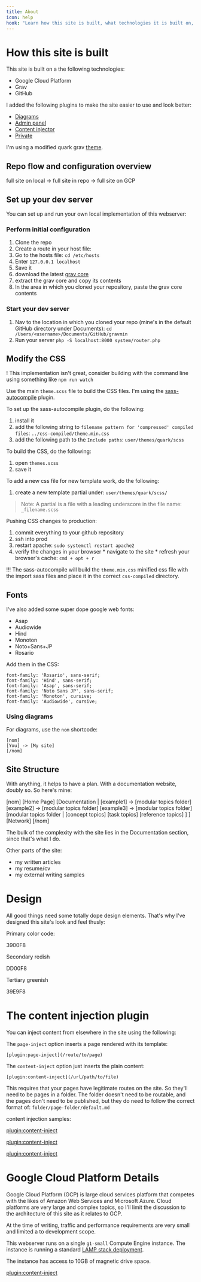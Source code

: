 ```yaml
---
title: About
icon: help
hook: "Learn how this site is built, what technologies it is built on, and how you can build one just like it."
---
```


# How this site is built

This site is built on a the following technologies:

* Google Cloud Platform
* Grav
* GitHub

I added the following plugins to make the site easier to use and look better:

* [Diagrams](https://github.com/OleVik/grav-plugin-nomnoml-uml-diagrams)
* [Admin panel](https://github.com/getgrav/grav-plugin-admin/blob/develop/README.md)
* [Content injector](https://github.com/getgrav/grav-plugin-page-inject)
* [Private](https://github.com/Diyzzuf/grav-plugin-private)

I'm using a modified quark grav [theme](https://getgrav.org/downloads/themes).

## Repo flow and configuration overview

full site on local -> full site in repo -> full site on GCP

## Set up your dev server

You can set up and run your own local implementation of this webserver:

### Perform initial configuration

1. Clone the repo
2. Create a route in your host file:
  1. Go to the hosts file: `cd /etc/hosts`
  2. Enter `127.0.0.1 localhost`
  3. Save it
3. download the latest [grav core](https://getgrav.org/downloads)
4. extract the grav core and copy its contents
5. In the area in which you cloned your repository, paste the grav core contents

### Start your dev server

1. Nav to the location in which you cloned your repo (mine's in the default GitHub directory under Documents): `cd /Users/<username>/Documents/GitHub/gravmin`
2. Run your server `php -S localhost:8000 system/router.php`


## Modify the CSS

! This implementation isn't great, consider building with the command line using something like `npm run watch`

Use the main `theme.scss` file to build the CSS files. I'm using the [sass-autocompile](https://atom.io/packages/sass-autocompile) plugin.

To set up the sass-autocompile plugin, do the following:

  1. install it
  2. add the following string to `filename pattern for 'compressed' compiled files`:
  `../css-compiled/theme.min.css`
  3. add the following path to the `Include paths`:
  `user/themes/quark/scss`

To build the CSS, do the following:

  1. open `themes.scss`
  3. save it

To add a new css file for new template work, do the following:

  1. create a new template partial under:
  `user/themes/quark/scss/`
  > Note: A partial is a file with a leading underscore in the file name: `_filename.scss`

Pushing CSS changes to production:

  1. commit everything to your github repository
  2. ssh into prod
  3. restart apache:
  `sudo systemctl restart apache2`
  4. verify the changes in your browser
    * navigate to the site
    * refresh your browser's cache:
    `cmd + opt + r`

!!! The sass-autocompile will build the `theme.min.css` minified css file with the import sass files and place it in the correct `css-compiled` directory.

## Fonts

I've also added some super dope google web fonts:

* Asap
* Audiowide
* Hind
* Monoton
* Noto+Sans+JP
* Rosario

Add them in the CSS:

```
font-family: 'Rosario', sans-serif;
font-family: 'Hind', sans-serif;
font-family: 'Asap', sans-serif;
font-family: 'Noto Sans JP', sans-serif;
font-family: 'Monoton', cursive;
font-family: 'Audiowide', cursive;
```

### Using diagrams

For diagrams, use the `nom` shortcode:

```
[nom]
[You] -> [My site]
[/nom]
```

## Site Structure

With anything, it helps to have a plan. With a documentation website, doubly so. So here's mine:

[nom]
[Home Page]
[Documentation |
  [example1] -> [modular topics folder]
  [example2] -> [modular topics folder]
  [example3] -> [modular topics folder]
  [modular topics folder |
    [concept topics]
    [task topics]
    [reference topics]
  ]
]
[Network]
[/nom]

The bulk of the complexity with the site lies in the Documentation section, since that's what I do.



Other parts of the site:
* my written articles
* my resume/cv
* my external writing samples


# Design

All good things need some totally dope design elements. That's why I've designed this site's look and feel thusly:

Primary color code:

3900F8

Secondary redish

DD00F8

Tertiary greenish

39E9F8


# The content injection plugin

You can inject content from elsewhere in the site using the following:

The `page-inject` option inserts a page rendered with its template:

`[plugin:page-inject](/route/to/page)`

The `content-inject` option just inserts the plain content:

`[plugin:content-inject](/url/path/to/file)`

This requires that your pages have legitimate routes on the site. So they'll need to be pages in a folder. The folder doesn't need to be routable, and the pages don't need to be published, but they do need to follow the correct format of: `folder/page-folder/default.md`


content injection samples:

[plugin:content-inject](/modular-topics/concept-topic)

[plugin:content-inject](/modular-topics/task-topic)

[plugin:content-inject](/modular-topics/reference-topic)

# Google Cloud Platform Details

Google Cloud Platform (GCP) is large cloud services platform that competes with the likes of Amazon Web Services and Microsoft Azure. Cloud platforms are very large and complex topics, so I'll limit the discussion to the architecture of this site as it relates to GCP.

At the time of writing, traffic and performance requirements are very small and limited a to development scope.

This webserver runs on a single `g1-small` Compute Engine instance. The instance is running a standard [LAMP stack deployment](https://console.cloud.google.com/marketplace/details/click-to-deploy-images/lamp).

The instance has access to 10GB of magnetic drive space.

[plugin:content-inject](/modular-topics/task-create-repository)
